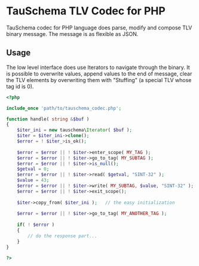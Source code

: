 # TauSchema TLV Codec for PHP

TauSchema codec for PHP language does parse, modify and compose TLV binary message. The message is as flexible as JSON.

## Usage

The low level interface does use Iterators to navigate through the binary. It is possible to overwrite values, append values to
the end of message, clear the TLV elements by overwriting them with "Stuffing" (a special TLV whose tag id is 0).

``` php
<?php

include_once 'path/to/tauschema_codec.php';

function handle( string &$buf )
{
	$iter_ini = new tauschema\Iterator( $buf );
	$iter = $iter_ini->clone();
	$error = ! $iter_>is_ok();
	
	$error = $error || ! $iter->enter_scope( MY_TAG );
	$error = $error || ! $iter->go_to_tag( MY_SUBTAG );
	$error = $error || ! $iter->is_null();
	$getval = 0;
	$error = $error || ! $iter->read( $getval, "SINT-32" );
	$value = 43;
	$error = $error || ! $iter->write( MY_SUBTAG, $value, "SINT-32" );
	$error = $error || ! $iter->exit_scope();
	
	$iter->copy_from( $iter_ini );   // the easy initialization
	
	$error = $error || ! $iter->go_to_tag( MY_ANOTHER_TAG );
	
	if( ! $error )
	{
		// do the response part...
	}
}

?>

```